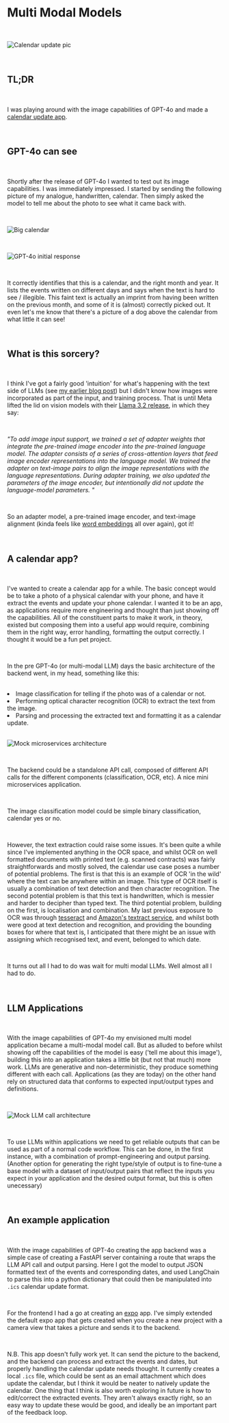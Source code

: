 # Multi Modal Models

<br>

![Calendar update pic](./pics/calendar_update_img.png) 

<br>

## TL;DR

<br>

I was playing around with the image capabilities of GPT-4o and made a [calendar update app][calendar-app-github-link].

<br>

## GPT-4o can see

<br>

Shortly after the release of GPT-4o I wanted to test out its image capabilities. I was immediately impressed. I started by sending the following picture of my analogue, handwritten, calendar. Then simply asked the model to tell me about the photo to see what it came back with.

<br>

![Big calendar](./pics/calendar_big.png) 

<br>

![GPT-4o initial response](./pics/initial_response.png) 

<br>

It correctly identifies that this is a calendar, and the right month and year. It lists the events written on different days and says when the text is hard to see / illegible. This faint text is actually an imprint from having been written on the previous month, and some of it is (almost) correctly picked out. It even let's me know that there's a picture of a dog above the calendar from what little it can see!

<br>

## What is this sorcery?

<br>

I think I've got a fairly good 'intuition' for what's happening with the text side of LLMs (see [my earlier blog post][demystifying-llms-link]) but I didn't know how images were incorporated as part of the input, and training process. That is until Meta lifted the lid on vision models with their [Llama 3.2 release][meta-llama-link], in which they say:

<br>

_"To add image input support, we trained a set of adapter weights that integrate the pre-trained image encoder into the pre-trained language model. The adapter consists of a series of cross-attention layers that feed image encoder representations into the language model. We trained the adapter on text-image pairs to align the image representations with the language representations. During adapter training, we also updated the parameters of the image encoder, but intentionally did not update the language-model parameters. "_

<br>

So an adapter model, a pre-trained image encoder, and text-image alignment (kinda feels like [word embeddings][procrustes-link] all over again), got it!

<br>

## A calendar app?

<br>

I've wanted to create a calendar app for a while. The basic concept would be to take a photo of a physical calendar with your phone, and have it extract the events and update your phone calendar. I wanted it to be an app, as applications require more engineering and thought than just showing off the capabilities. All of the constituent parts to make it work, in theory, existed but composing them into a useful app would require, combining them in the right way, error handling, formatting the output correctly. I thought it would be a fun pet project. 

<br>

In the pre GPT-4o (or multi-modal LLM) days the basic architecture of the backend went, in my head, something like this:

<br>

<li> Image classification for telling if the photo was of a calendar or not. </li>
<li> Performing optical character recognition (OCR) to extract the text from the image. </li>
<li> Parsing and processing the extracted text and formatting it as a calendar update. </li>

<br>

![Mock microservices architecture](./pics/mock_microservices.png) 

<br>

The backend could be a standalone API call, composed of different API calls for the different components (classification, OCR, etc). A nice mini microservices application.

<br>

The image classification model could be simple binary classification, calendar yes or no.

<br>

However, the text extraction could raise some issues. It's been quite a while since I've implemented anything in the OCR space, and whilst OCR on well formatted documents with printed text (e.g. scanned contracts) was fairly straightforwards and mostly solved, the calendar use case poses a number of potential problems. The first is that this is an example of OCR 'in the wild' where the text can be anywhere within an image. This type of OCR itself is usually a combination of text detection and then character recognition. The second potential problem is that this text is handwritten, which is messier and harder to decipher than typed text. The third potential problem, building on the first, is localisation and combination. My last previous exposure to OCR was through [tesseract][tesseract-link] and [Amazon's textract service][textract-link], and whilst both were good at text detection and recognition, and providing the bounding boxes for where that text is, I anticipated that there might be an issue with assigning which recognised text, and event, belonged to which date.

<br>

It turns out all I had to do was wait for multi modal LLMs. Well almost all I had to do.

<br>

## LLM Applications

<br>

With the image capabilities of GPT-4o my envisioned multi model application became a multi-modal model call. But as alluded to before whilst showing off the capabilities of the model is easy ('tell me about this image'), building this into an application takes a little bit (but not that much) more work. LLMs are generative and non-deterministic, they produce something different with each call. Applications (as they are today) on the other hand rely on structured data that conforms to expected input/output types and definitions.

<br>

![Mock LLM call architecture](./pics/mock_llm_call.png) 

<br>

To use LLMs within applications we need to get reliable outputs that can be used as part of a normal code workflow. This can be done, in the first instance, with a combination of prompt-engineering and output parsing. (Another option for generating the right type/style of output is to fine-tune a base model with a dataset of input/output pairs that reflect the inputs you expect in your application and the desired output format, but this is often unecessary)

<br>

## An example application

<br>

With the image capabilities of GPT-4o creating the app backend was a simple case of creating a FastAPI server containing a route that wraps the LLM API call and output parsing. Here I got the model to output JSON formatted text of the events and corresponding dates, and used LangChain to parse this into a python dictionary that could then be manipulated into `.ics` calendar update format.

<br>

For the frontend I had a go at creating an [expo][expo-link] app. I've simply extended the default expo app that gets created when you create a new project with a camera view that takes a picture and sends it to the backend.

<br>

N.B. This app doesn't fully work yet. It can send the picture to the backend, and the backend can process and extract the events and dates, but properly handling the calendar update needs thought. It currently creates a local `.ics` file, which could be sent as an email attachment which does update the calendar, but I think it would be neater to natively update the calendar. One thing that I think is also worth exploring in future is how to edit/correct the extracted events. They aren't always exactly right, so an easy way to update these would be good, and ideally be an important part of the feedback loop.

<br>


<!-- links -->
[calendar-app-github-link]: https://github.com/domchao/calendar-app 
[demystifying-llms-link]: ../_1_demystifying_llms/_1_demystifying_llms.html
[meta-llama-link]: https://ai.meta.com/blog/llama-3-2-connect-2024-vision-edge-mobile-devices/
[procrustes-link]: https://arxiv.org/abs/1805.11222
[tesseract-link]: https://github.com/tesseract-ocr/tesseract
[textract-link]: https://aws.amazon.com/textract/
[expo-link]: https://expo.dev/
